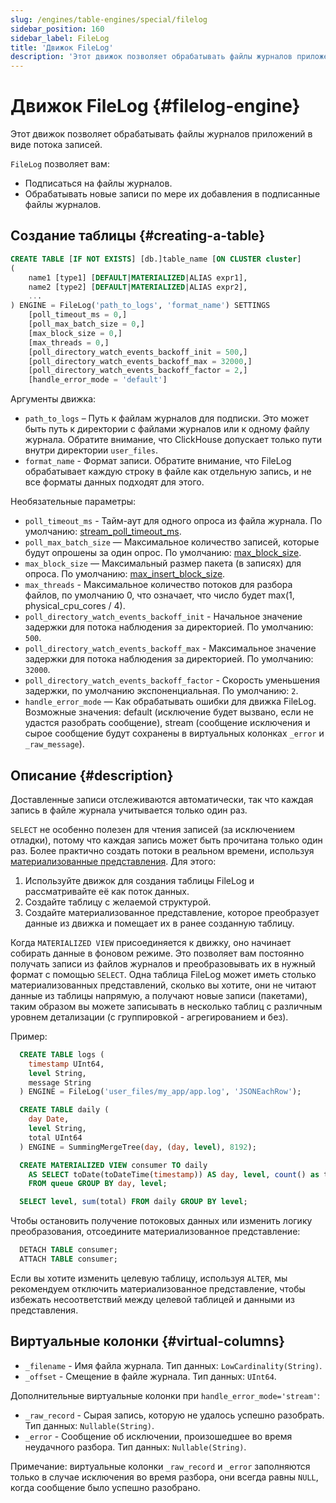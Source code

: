 ```yaml
---
slug: /engines/table-engines/special/filelog
sidebar_position: 160
sidebar_label: FileLog
title: 'Движок FileLog'
description: 'Этот движок позволяет обрабатывать файлы журналов приложений в виде потока записей.'
---
```



# Движок FileLog {#filelog-engine}

Этот движок позволяет обрабатывать файлы журналов приложений в виде потока записей.

`FileLog` позволяет вам:

- Подписаться на файлы журналов.
- Обрабатывать новые записи по мере их добавления в подписанные файлы журналов.

## Создание таблицы {#creating-a-table}

``` sql
CREATE TABLE [IF NOT EXISTS] [db.]table_name [ON CLUSTER cluster]
(
    name1 [type1] [DEFAULT|MATERIALIZED|ALIAS expr1],
    name2 [type2] [DEFAULT|MATERIALIZED|ALIAS expr2],
    ...
) ENGINE = FileLog('path_to_logs', 'format_name') SETTINGS
    [poll_timeout_ms = 0,]
    [poll_max_batch_size = 0,]
    [max_block_size = 0,]
    [max_threads = 0,]
    [poll_directory_watch_events_backoff_init = 500,]
    [poll_directory_watch_events_backoff_max = 32000,]
    [poll_directory_watch_events_backoff_factor = 2,]
    [handle_error_mode = 'default']
```

Аргументы движка:

- `path_to_logs` – Путь к файлам журналов для подписки. Это может быть путь к директории с файлами журналов или к одному файлу журнала. Обратите внимание, что ClickHouse допускает только пути внутри директории `user_files`.
- `format_name` - Формат записи. Обратите внимание, что FileLog обрабатывает каждую строку в файле как отдельную запись, и не все форматы данных подходят для этого.

Необязательные параметры:

- `poll_timeout_ms` - Тайм-аут для одного опроса из файла журнала. По умолчанию: [stream_poll_timeout_ms](../../../operations/settings/settings.md#stream_poll_timeout_ms).
- `poll_max_batch_size` — Максимальное количество записей, которые будут опрошены за один опрос. По умолчанию: [max_block_size](/operations/settings/settings#max_block_size).
- `max_block_size` — Максимальный размер пакета (в записях) для опроса. По умолчанию: [max_insert_block_size](../../../operations/settings/settings.md#max_insert_block_size).
- `max_threads` - Максимальное количество потоков для разбора файлов, по умолчанию 0, что означает, что число будет max(1, physical_cpu_cores / 4).
- `poll_directory_watch_events_backoff_init` - Начальное значение задержки для потока наблюдения за директорией. По умолчанию: `500`.
- `poll_directory_watch_events_backoff_max` - Максимальное значение задержки для потока наблюдения за директорией. По умолчанию: `32000`.
- `poll_directory_watch_events_backoff_factor` - Скорость уменьшения задержки, по умолчанию экспоненциальная. По умолчанию: `2`.
- `handle_error_mode` — Как обрабатывать ошибки для движка FileLog. Возможные значения: default (исключение будет вызвано, если не удастся разобрать сообщение), stream (сообщение исключения и сырое сообщение будут сохранены в виртуальных колонках `_error` и `_raw_message`).

## Описание {#description}

Доставленные записи отслеживаются автоматически, так что каждая запись в файле журнала учитывается только один раз.

`SELECT` не особенно полезен для чтения записей (за исключением отладки), потому что каждая запись может быть прочитана только один раз. Более практично создать потоки в реальном времени, используя [материализованные представления](../../../sql-reference/statements/create/view.md). Для этого:

1. Используйте движок для создания таблицы FileLog и рассматривайте её как поток данных.
2. Создайте таблицу с желаемой структурой.
3. Создайте материализованное представление, которое преобразует данные из движка и помещает их в ранее созданную таблицу.

Когда `MATERIALIZED VIEW` присоединяется к движку, оно начинает собирать данные в фоновом режиме. Это позволяет вам постоянно получать записи из файлов журналов и преобразовывать их в нужный формат с помощью `SELECT`.
Одна таблица FileLog может иметь столько материализованных представлений, сколько вы хотите, они не читают данные из таблицы напрямую, а получают новые записи (пакетами), таким образом вы можете записывать в несколько таблиц с различным уровнем детализации (с группировкой - агрегированием и без).

Пример:

``` sql
  CREATE TABLE logs (
    timestamp UInt64,
    level String,
    message String
  ) ENGINE = FileLog('user_files/my_app/app.log', 'JSONEachRow');

  CREATE TABLE daily (
    day Date,
    level String,
    total UInt64
  ) ENGINE = SummingMergeTree(day, (day, level), 8192);

  CREATE MATERIALIZED VIEW consumer TO daily
    AS SELECT toDate(toDateTime(timestamp)) AS day, level, count() as total
    FROM queue GROUP BY day, level;

  SELECT level, sum(total) FROM daily GROUP BY level;
```

Чтобы остановить получение потоковых данных или изменить логику преобразования, отсоедините материализованное представление:

``` sql
  DETACH TABLE consumer;
  ATTACH TABLE consumer;
```

Если вы хотите изменить целевую таблицу, используя `ALTER`, мы рекомендуем отключить материализованное представление, чтобы избежать несоответствий между целевой таблицей и данными из представления.

## Виртуальные колонки {#virtual-columns}

- `_filename` - Имя файла журнала. Тип данных: `LowCardinality(String)`.
- `_offset` - Смещение в файле журнала. Тип данных: `UInt64`.

Дополнительные виртуальные колонки при `handle_error_mode='stream'`:

- `_raw_record` - Сырая запись, которую не удалось успешно разобрать. Тип данных: `Nullable(String)`.
- `_error` - Сообщение об исключении, произошедшее во время неудачного разбора. Тип данных: `Nullable(String)`.

Примечание: виртуальные колонки `_raw_record` и `_error` заполняются только в случае исключения во время разбора, они всегда равны `NULL`, когда сообщение было успешно разобрано.
